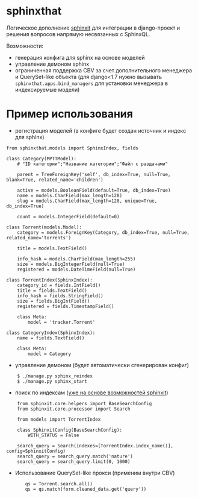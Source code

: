 sphinxthat
==========

Логическое дополнение [sphinxit](https://github.com/semirook/sphinxit) для интеграции в django-проект и решения вопросов напрямую несвязанных с SphinxQL.

Возможности:

- генерация конфига для sphinx на основе моделей
- управление демоном sphinx
- ограниченная поддержка CBV за счет дополнительного менеджера и QuerySet-like объекта (для django<1.7 нужно вызывать `sphinxthat.apps.bind_managers` для установки менеджера в индексируемые модели)


Пример использования
====================

- регистрация моделей (в конфиге будет создан источник и индекс для sphinx)


```
from sphinxthat.models import SphinxIndex, fields

class Category(MPTTModel):
    # "ID категории";"Название категории";"Файл с раздачами"

    parent = TreeForeignKey('self', db_index=True, null=True, blank=True, related_name='children')

    active = models.BooleanField(default=True, db_index=True)
    name = models.CharField(max_length=128)
    slug = models.CharField(max_length=128, unique=True, db_index=True)

    count = models.IntegerField(default=0)

class Torrent(models.Model):
    category = models.ForeignKey(Category, db_index=True, null=True, related_name='torrents')

    title = models.TextField()

    info_hash = models.CharField(max_length=255)
    size = models.BigIntegerField(null=True)
    registered = models.DateTimeField(null=True)

class TorrentIndex(SphinxIndex):
    category_id = fields.IntField()
    title = fields.TextField()
    info_hash = fields.StringField()
    size = fields.BigIntField()
    registered = fields.TimestampField()

    class Meta:
        model = 'tracker.Torrent'

class CategoryIndex(SphinxIndex):
    name = fields.TextField()

    class Meta:
        model = Category
```


- управление демоном (будет автоматически сгенерирован конфиг)


```
    $ ./manage.py sphinx_reindex
    $ ./manage.py sphinx_start
```
    
    
- поиск по индексам ([уже на основе возможностей sphinxit](http://sphinxit.readthedocs.org/en/latest/usage.html))


```
    from sphinxit.core.helpers import BaseSearchConfig
    from sphinxit.core.processor import Search
    
    from models import TorrentIndex
    
    class SphinxitConfig(BaseSearchConfig):
        WITH_STATUS = False
    
    search_query = Search(indexes=[TorrentIndex.index_name()], config=SphinxitConfig)
    search_query = search_query.match('nature')
    search_query = search_query.limit(0, 1000)

```
    
    
- Использование QuerySet-like прокси (применим внутри CBV)
 
 
 ```
        qs = Torrent.search.all()
        qs = qs.match(form.cleaned_data.get('query'))
 ```
